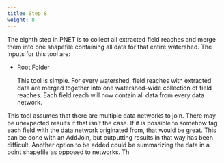 ```yaml
---
title: Step 8
weight: 8
---
```


The eighth step in PNET is to collect all extracted field reaches and merge them into one shapefile containing all data for that entire watershed. The inputs for this tool are:



- Root Folder



  This tool is simple. For every watershed, field reaches with extracted data are merged together into one watershed-wide collection of field reaches. Each field reach will now contain all data from every data network. 

This tool assumes that there are multiple data networks to join. There may be unexpected results if that isn’t the case. If it is possible to somehow tag each field with the data network originated from, that would be great. This can be done with an AddJoin, but outputting results in that way has been difficult. Another option to be added could be summarizing the data in a point shapefile as opposed to networks. Th